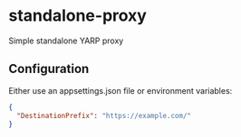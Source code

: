 # standalone-proxy

Simple standalone YARP proxy

## Configuration

Either use an appsettings.json file or environment variables:

```json
{
  "DestinationPrefix": "https://example.com/"
}
```
